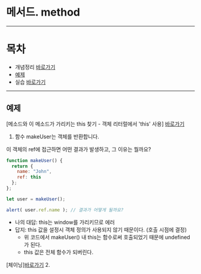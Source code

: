 # 메서드. method

---

# 목차

- 개념정리 [바로가기](https://www.notion.so/925ebf9e539a463f91b3ee5192881171?pvs=4#c901ada7dffe442a857082c4d79d7d04)
- [예제](#예제)
- 실습 [바로가기](/javascript/object/method-this.js)

---

## 예제
[메소드와 이 메소드가 가리키는 this 찾기 - 객체 리터럴에서 'this' 사용] [바로가기](https://ko.javascript.info/task/object-property-this)
1. 함수 makeUser는 객체를 반환합니다.

이 객체의 ref에 접근하면 어떤 결과가 발생하고, 그 이유는 뭘까요?
```javascript
function makeUser() {
  return {
    name: "John",
    ref: this
  };
};

let user = makeUser();

alert( user.ref.name ); // 결과가 어떻게 될까요?
```

- 나의 대답: this는 window를 가리키므로 에러
- 답지: this 값을 설정시 객체 정의가 사용되지 않기 때문이다. (호출 시점에 결정)
  - 위 코드에서 makeUser() 내 this는 함수로써 호출되었기 때문에 undefined가 된다.
  - this 값은 전체 함수가 되버린다.


[체이닝][바로가기](https://ko.javascript.info/task/chain-calls)
2. 
